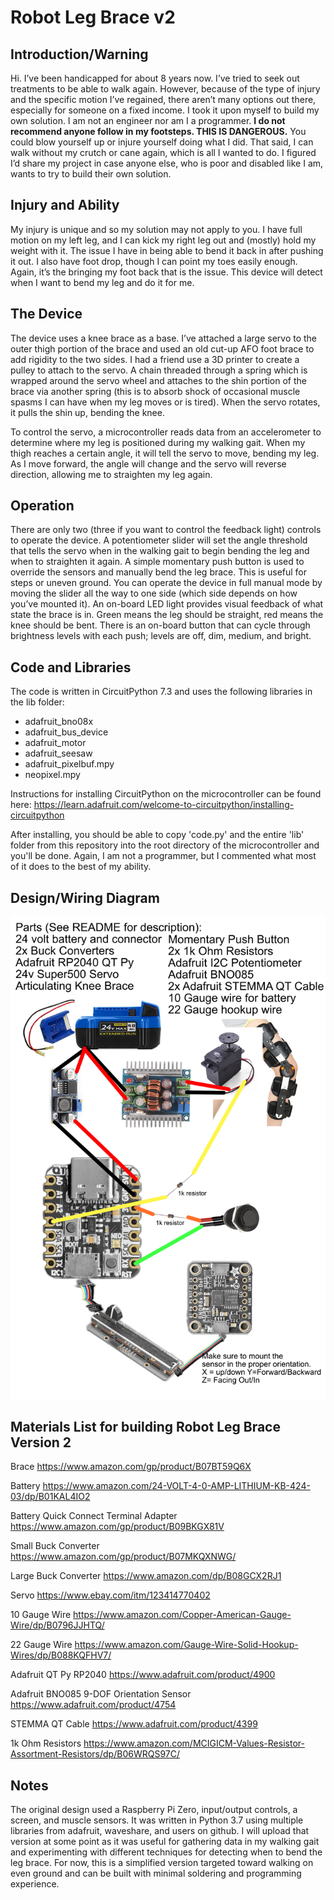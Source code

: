 # Robot Leg Brace v2
## Introduction/Warning

Hi. I’ve been handicapped for about 8 years now. I’ve tried to seek out treatments to be able to walk again. However, because of the type of injury and the specific motion I’ve regained, there aren’t many options out there, especially for someone on a fixed income. I took it upon myself to build my own solution. I am not an engineer nor am I a programmer. **I do not recommend anyone follow in my footsteps. THIS IS DANGEROUS.** You could blow yourself up or injure yourself doing what I did. That said, I can walk without my crutch or cane again, which is all I wanted to do. I figured I’d share my project in case anyone else, who is poor and disabled like I am, wants to try to build their own solution. 

## Injury and Ability

My injury is unique and so my solution may not apply to you. I have full motion on my left leg, and I can kick my right leg out and (mostly) hold my weight with it. The issue I have in being able to bend it back in after pushing it out. I also have foot drop, though I can point my toes easily enough. Again, it’s the bringing my foot back that is the issue. This device will detect when I want to bend my leg and do it for me.

## The Device

The device uses a knee brace as a base. I’ve attached a large servo to the outer thigh portion of the brace and used an old cut-up AFO foot brace to add rigidity to the two sides. I had a friend use a 3D printer to create a pulley to attach to the servo. A chain threaded through a spring which is wrapped around the servo wheel and attaches to the shin portion of the brace via another spring (this is to absorb shock of occasional muscle spasms I can have when my leg moves or is tired). When the servo rotates, it pulls the shin up, bending the knee. 

To control the servo, a microcontroller reads data from an accelerometer to determine where my leg is positioned during my walking gait. When my thigh reaches a certain angle, it will tell the servo to move, bending my leg. As I move forward, the angle will change and the servo will reverse direction, allowing me to straighten my leg again.

## Operation

There are only two (three if you want to control the feedback light) controls to operate the device. A potentiometer slider will set the angle threshold that tells the servo when in the walking gait to begin bending the leg and when to straighten it again. A simple momentary push button is used to override the sensors and manually bend the leg brace. This is useful for steps or uneven ground. You can operate the device in full manual mode by moving the slider all the way to one side (which side depends on how you’ve mounted it). An on-board LED light provides visual feedback of what state the brace is in. Green means the leg should be straight, red means the knee should be bent. There is an on-board button that can cycle through brightness levels with each push; levels are off, dim, medium, and bright.

## Code and Libraries

The code is written in CircuitPython 7.3 and uses the following libraries in the lib folder:

- adafruit_bno08x
- adafruit_bus_device
- adafruit_motor
- adafruit_seesaw
- adafruit_pixelbuf.mpy
- neopixel.mpy

Instructions for installing CircuitPython on the microcontroller can be found here: https://learn.adafruit.com/welcome-to-circuitpython/installing-circuitpython 

After installing, you should be able to copy 'code.py' and the entire 'lib' folder from this repository into the root directory of the microcontroller and you'll be done. Again, I am not a programmer, but I commented what most of it does to the best of my ability. 

## Design/Wiring Diagram

![LegV2 Diagram](robotlegv2design.png)

## Materials List for building Robot Leg Brace Version 2

Brace https://www.amazon.com/gp/product/B07BT59Q6X

Battery https://www.amazon.com/24-VOLT-4-0-AMP-LITHIUM-KB-424-03/dp/B01KAL4IO2

Battery Quick Connect Terminal Adapter https://www.amazon.com/gp/product/B09BKGX81V

Small Buck Converter https://www.amazon.com/gp/product/B07MKQXNWG/

Large Buck Converter https://www.amazon.com/dp/B08GCX2RJ1

Servo https://www.ebay.com/itm/123414770402

10 Gauge Wire https://www.amazon.com/Copper-American-Gauge-Wire/dp/B0796JJHTQ/

22 Gauge Wire https://www.amazon.com/Gauge-Wire-Solid-Hookup-Wires/dp/B088KQFHV7/

Adafruit QT Py RP2040 https://www.adafruit.com/product/4900

Adafruit BNO085 9-DOF Orientation Sensor https://www.adafruit.com/product/4754

STEMMA QT Cable https://www.adafruit.com/product/4399

1k Ohm Resistors https://www.amazon.com/MCIGICM-Values-Resistor-Assortment-Resistors/dp/B06WRQS97C/

## Notes

The original design used a Raspberry Pi Zero, input/output controls, a screen, and muscle sensors. It was written in Python 3.7 using multiple libraries from adafruit, waveshare, and users on github. I will upload that version at some point as it was useful for gathering data in my walking gait and experimenting with different techniques for detecting when to bend the leg brace. For now, this is a simplified version targeted toward walking on even ground and can be built with minimal soldering and programming experience.

